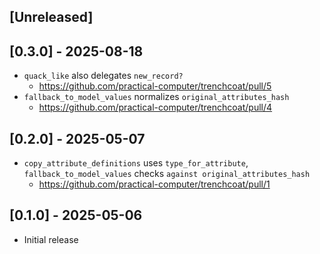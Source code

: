 ## [Unreleased]

## [0.3.0] - 2025-08-18

- `quack_like` also delegates `new_record?`
  - https://github.com/practical-computer/trenchcoat/pull/5
- `fallback_to_model_values` normalizes `original_attributes_hash`
  - https://github.com/practical-computer/trenchcoat/pull/4

## [0.2.0] - 2025-05-07

- `copy_attribute_definitions` uses `type_for_attribute`, `fallback_to_model_values` checks `against original_attributes_hash`
  - https://github.com/practical-computer/trenchcoat/pull/1

## [0.1.0] - 2025-05-06

- Initial release

